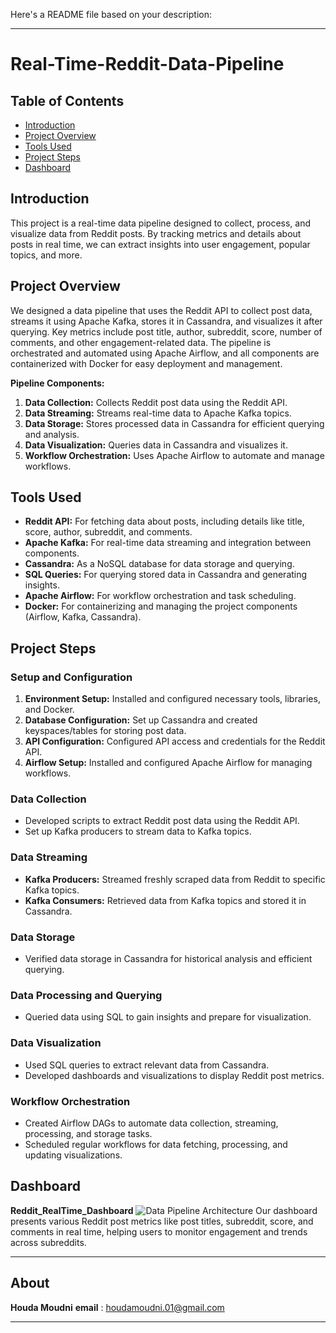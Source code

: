 Here's a README file based on your description:

---

# Real-Time-Reddit-Data-Pipeline

## Table of Contents
- [Introduction](#introduction)
- [Project Overview](#project-overview)
- [Tools Used](#tools-used)
- [Project Steps](#project-steps)
- [Dashboard](#dashboard)

## Introduction
This project is a real-time data pipeline designed to collect, process, and visualize data from Reddit posts. By tracking metrics and details about posts in real time, we can extract insights into user engagement, popular topics, and more. 

## Project Overview
We designed a data pipeline that uses the Reddit API to collect post data, streams it using Apache Kafka, stores it in Cassandra, and visualizes it after querying. Key metrics include post title, author, subreddit, score, number of comments, and other engagement-related data. The pipeline is orchestrated and automated using Apache Airflow, and all components are containerized with Docker for easy deployment and management.

**Pipeline Components:**
1. **Data Collection:** Collects Reddit post data using the Reddit API.
2. **Data Streaming:** Streams real-time data to Apache Kafka topics.
3. **Data Storage:** Stores processed data in Cassandra for efficient querying and analysis.
4. **Data Visualization:** Queries data in Cassandra and visualizes it.
5. **Workflow Orchestration:** Uses Apache Airflow to automate and manage workflows.

## Tools Used
- **Reddit API:** For fetching data about posts, including details like title, score, author, subreddit, and comments.
- **Apache Kafka:** For real-time data streaming and integration between components.
- **Cassandra:** As a NoSQL database for data storage and querying.
- **SQL Queries:** For querying stored data in Cassandra and generating insights.
- **Apache Airflow:** For workflow orchestration and task scheduling.
- **Docker:** For containerizing and managing the project components (Airflow, Kafka, Cassandra).

## Project Steps
### Setup and Configuration
1. **Environment Setup:** Installed and configured necessary tools, libraries, and Docker.
2. **Database Configuration:** Set up Cassandra and created keyspaces/tables for storing post data.
3. **API Configuration:** Configured API access and credentials for the Reddit API.
4. **Airflow Setup:** Installed and configured Apache Airflow for managing workflows.

### Data Collection
- Developed scripts to extract Reddit post data using the Reddit API.
- Set up Kafka producers to stream data to Kafka topics.

### Data Streaming
- **Kafka Producers:** Streamed freshly scraped data from Reddit to specific Kafka topics.
- **Kafka Consumers:** Retrieved data from Kafka topics and stored it in Cassandra.

### Data Storage
- Verified data storage in Cassandra for historical analysis and efficient querying.

### Data Processing and Querying
- Queried data using SQL to gain insights and prepare for visualization.
  
### Data Visualization
- Used SQL queries to extract relevant data from Cassandra.
- Developed dashboards and visualizations to display Reddit post metrics.

### Workflow Orchestration
- Created Airflow DAGs to automate data collection, streaming, processing, and storage tasks.
- Scheduled regular workflows for data fetching, processing, and updating visualizations.

## Dashboard
**Reddit_RealTime_Dashboard**
![Data Pipeline Architecture]((https://github.com/houda-moudni/Reddit-Data-Pipeline/edit/main/README.md#:~:text=untitled%20folder-,reddit_dashboard,-.png))
Our dashboard presents various Reddit post metrics like post titles, subreddit, score, and comments in real time, helping users to monitor engagement and trends across subreddits.

***
## About
**Houda Moudni**
**email** : houdamoudni.01@gmail.com

---

